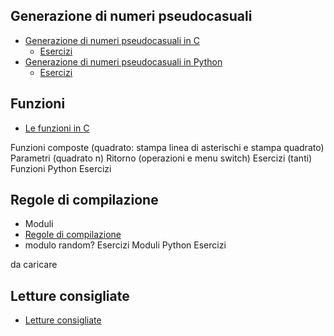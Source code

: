 ## Generazione di numeri pseudocasuali
* [Generazione di numeri pseudocasuali in C](random/rand.md)
  * [Esercizi](random/esercizio-rand.md)
* [Generazione di numeri pseudocasuali in Python](random/rand-py.md)
  * [Esercizi](random/esercizio-dado.md)

## Funzioni
* [Le funzioni in C](funzioni/funzioni.md)


Funzioni composte (quadrato: stampa linea di asterischi e stampa quadrato)
Parametri (quadrato n)
Ritorno (operazioni e menu switch)
Esercizi (tanti)
Funzioni Python
Esercizi
## Regole di compilazione
* Moduli
* [Regole di compilazione](make2/compilazione.md)
* modulo random?
Esercizi
Moduli Python
Esercizi

da caricare
## Letture consigliate
* [Letture consigliate](letture.md)
